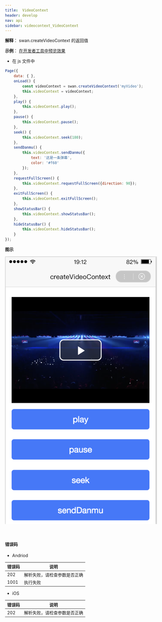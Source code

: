 ```yaml
---
title:  VideoContext
header: develop
nav: api
sidebar: videocontext_VideoContext
---
```



 

**解释**： swan.createVideoContext 的返回值



**示例**：
<a href="swanide://fragment/1698a97f40e2adada30defc7256904661573521281898" title="在开发者工具中预览效果" target="_self">在开发者工具中预览效果</a>


* 在 js 文件中

```js
Page({
    data: { },
    onLoad() {
        const videoContext = swan.createVideoContext('myVideo');
        this.videoContext = videoContext;
    },
    play() {
        this.videoContext.play();
    },
    pause() {
        this.videoContext.pause();
    },
    seek() {
        this.videoContext.seek(180);
    },
    sendDanmu() {
        this.videoContext.sendDanmu({
            text: '这是一条弹幕',
            color: '#f60'
        });
    },
    requestFullScreen() {
        this.videoContext.requestFullScreen({direction: 90});
    },
    exitFullScreen() {
        this.videoContext.exitFullScreen();
    },
    showStatusBar() {
        this.videoContext.showStatusBar();
    },
    hideStatusBar() {
        this.videoContext.hideStatusBar();
    }
});
```


**图示**

<div class="m-doc-custom-examples">
    <div class="m-doc-custom-examples-correct">
        <img src="../../../../img/api/media/createVideoContext.png">
    </div>
    <div class="m-doc-custom-examples-correct">
        <img src=" ">
    </div>
    <div class="m-doc-custom-examples-correct">
        <img src=" ">
    </div>     
</div>




#### 错误码

* Andriod

|错误码|说明|
|--|--|
|202|解析失败，请检查参数是否正确       |
|1001|执行失败|

* iOS

|错误码|说明|
|--|--|
|202|解析失败，请检查参数是否正确       |

